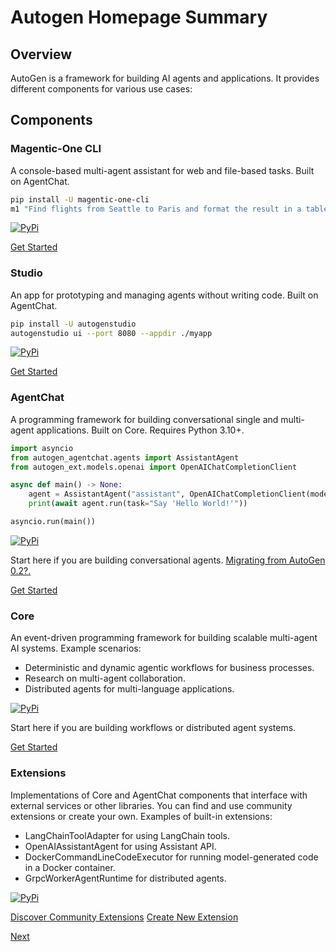 # Autogen Homepage Summary

## Overview

AutoGen is a framework for building AI agents and applications. It provides different components for various use cases:

## Components

### Magentic-One CLI

A console-based multi-agent assistant for web and file-based tasks. Built on AgentChat.

```bash
pip install -U magentic-one-cli
m1 "Find flights from Seattle to Paris and format the result in a table"
```

[![PyPi](https://img.shields.io/badge/PyPi-magentic--one--cli-blue?logo=pypi)](https://pypi.org/project/magentic-one-cli/)

[Get Started](https://microsoft.github.io/autogen/stable/user-guide/agentchat-user-guide/magentic-one.html)

### Studio

An app for prototyping and managing agents without writing code. Built on AgentChat.

```bash
pip install -U autogenstudio
autogenstudio ui --port 8080 --appdir ./myapp
```

[![PyPi](https://img.shields.io/badge/PyPi-autogenstudio-blue?logo=pypi)](https://pypi.org/project/autogenstudio/)

[Get Started](https://microsoft.github.io/autogen/stable/user-guide/autogenstudio-user-guide/index.html)

### AgentChat

A programming framework for building conversational single and multi-agent applications. Built on Core. Requires Python 3.10+.

```python
import asyncio
from autogen_agentchat.agents import AssistantAgent
from autogen_ext.models.openai import OpenAIChatCompletionClient

async def main() -> None:
    agent = AssistantAgent("assistant", OpenAIChatCompletionClient(model="gpt-4o"))
    print(await agent.run(task="Say 'Hello World!'"))

asyncio.run(main())
```

[![PyPi](https://img.shields.io/badge/PyPi-autogen--agentchat-blue?logo=pypi)](https://pypi.org/project/autogen-agentchat/)

Start here if you are building conversational agents. [Migrating from AutoGen 0.2?.](https://microsoft.github.io/autogen/stable/user-guide/agentchat-user-guide/migration-guide.html)

[Get Started](https://microsoft.github.io/autogen/stable/user-guide/agentchat-user-guide/quickstart.html)

### Core

An event-driven programming framework for building scalable multi-agent AI systems. Example scenarios:

*   Deterministic and dynamic agentic workflows for business processes.
*   Research on multi-agent collaboration.
*   Distributed agents for multi-language applications.

[![PyPi](https://img.shields.io/badge/PyPi-autogen--core-blue?logo=pypi)](https://pypi.org/project/autogen-core/)

Start here if you are building workflows or distributed agent systems.

[Get Started](https://microsoft.github.io/autogen/stable/user-guide/core-user-guide/quickstart.html)

### Extensions

Implementations of Core and AgentChat components that interface with external services or other libraries. You can find and use community extensions or create your own. Examples of built-in extensions:

*   LangChainToolAdapter for using LangChain tools.
*   OpenAIAssistantAgent for using Assistant API.
*   DockerCommandLineCodeExecutor for running model-generated code in a Docker container.
*   GrpcWorkerAgentRuntime for distributed agents.

[![PyPi](https://img.shields.io/badge/PyPi-autogen--ext-blue?logo=pypi)](https://pypi.org/project/autogen-ext/)

[Discover Community Extensions](https://microsoft.github.io/autogen/stable/user-guide/extensions-user-guide/discover.html)
[Create New Extension](https://microsoft.github.io/autogen/stable/user-guide/extensions-user-guide/create-your-own.html)

[Next](https://microsoft.github.io/autogen/stable/user-guide/agentchat-user-guide/index.html)
